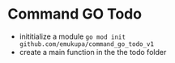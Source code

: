 # Command GO Todo

- inititialize a module `go mod init github.com/emukupa/command_go_todo_v1`
- create a main function in the the todo folder
